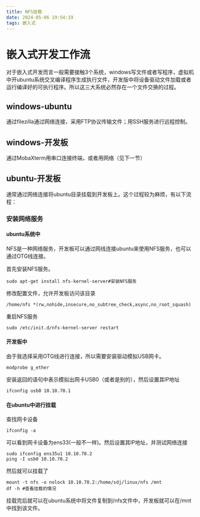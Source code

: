 ```yaml
---
title: NFS挂载
date: 2024-05-06 19:54:19
tags: 嵌入式
---
```


# 嵌入式开发工作流

对于嵌入式开发而言一般需要接触3个系统，windows写文件或者写程序，虚拟机中开ubuntu系统交叉编译程序生成执行文件，开发版中将设备驱动文件加载或者运行编译好的可执行程序。所以这三大系统必然存在一个文件交换的过程。

## windows-ubuntu

通过filezilla通过网络连接，采用FTP协议传输文件；用SSH服务进行远程控制。

## windows-开发板

通过MobaXterm用串口连接终端，或者用网络（见下一节）

## ubuntu-开发板

通常通过网络连接将ubuntu目录挂载到开发板上。这个过程较为麻烦，有以下流程：

### 安装网络服务

#### ubuntu系统中

NFS是一种网络服务，开发板可以通过网线连接ubuntu来使用NFS服务，也可以通过OTG线连接。

首先安装NFS服务。

```shell
sudo apt-get install nfs-kernel-server#安装NFS服务
```

修改配置文件，允许开发板访问该目录

```shell
/home/nfs *(rw,nohide,insecure,no_subtree_check,async,no_root_squash)
```

重启NFS服务

```shell
sudo /etc/init.d/nfs-kernel-server restart
```

#### 开发板中

由于我选择采用OTG线进行连接，所以需要安装驱动模拟USB网卡。

```shell
modprobe g_ether
```

安装返回的语句中表示模拟出网卡USB0（或者是别的），然后设置其IP地址

```shell
ifconfig usb0 10.10.70.1
```

#### 在ubuntu中进行挂载

查找网卡设备

```shell
ifconfig -a
```

可以看到网卡设备为ens33(一般不一样)。然后设置其IP地址，并测试网络连接

```shell
sudo ifconfig ens35u1 10.10.70.2
ping -I usb0 10.10.70.2
```

然后就可以挂载了

```shell
mount -t nfs -o nolock 10.10.70.2:/home/sdj/linux/nfs /mnt
df -h #查看挂载的情况
```

挂载完后就可以在ubuntu系统中将文件复制到/nfs文件中，开发板就可以在/mnt中找到该文件。
